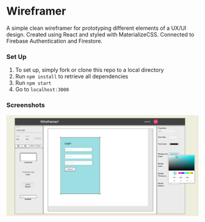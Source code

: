 # Wireframer

A simple clean wireframer for prototyping different elements of a UX/UI design. Created using React and styled with MaterializeCSS. Connected to Firebase Authentication and Firestore.

### Set Up

1. To set up, simply fork or clone this repo to a local directory
2. Run `npm install` to retrieve all dependencies
3. Run `npm start`
4. Go to `localhost:3000`

### Screenshots

![Alt text](/wireframer.png?raw=true "Title")
